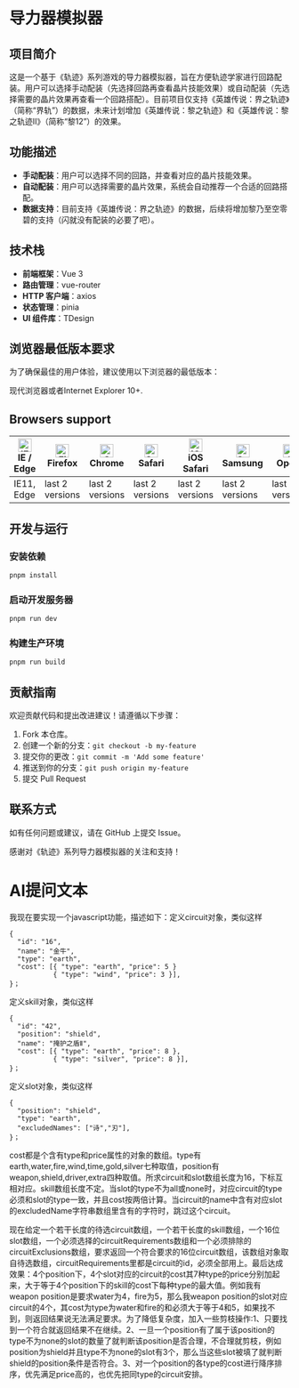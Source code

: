 # 导力器模拟器

## 项目简介

这是一个基于《轨迹》系列游戏的导力器模拟器，旨在方便轨迹学家进行回路配装。用户可以选择手动配装（先选择回路再查看晶片技能效果）或自动配装（先选择需要的晶片效果再查看一个回路搭配）。目前项目仅支持《英雄传说：界之轨迹》（简称“界轨”）的数据，未来计划增加《英雄传说：黎之轨迹》和《英雄传说：黎之轨迹Ⅱ》（简称“黎12”）的效果。

## 功能描述

- **手动配装**：用户可以选择不同的回路，并查看对应的晶片技能效果。
- **自动配装**：用户可以选择需要的晶片效果，系统会自动推荐一个合适的回路搭配。
- **数据支持**：目前支持《英雄传说：界之轨迹》的数据，后续将增加黎乃至空零碧的支持（闪就没有配装的必要了吧）。

## 技术栈

- **前端框架**：Vue 3
- **路由管理**：vue-router
- **HTTP 客户端**：axios
- **状态管理**：pinia
- **UI 组件库**：TDesign

## 浏览器最低版本要求

为了确保最佳的用户体验，建议使用以下浏览器的最低版本：

现代浏览器或者Internet Explorer 10+.

## Browsers support

| [<img src="https://raw.githubusercontent.com/alrra/browser-logos/master/src/edge/edge_48x48.png" alt="IE / Edge" width="24px" height="24px" />](http://godban.github.io/browsers-support-badges/)<br/>IE / Edge | [<img src="https://raw.githubusercontent.com/alrra/browser-logos/master/src/firefox/firefox_48x48.png" alt="Firefox" width="24px" height="24px" />](http://godban.github.io/browsers-support-badges/)<br/>Firefox | [<img src="https://raw.githubusercontent.com/alrra/browser-logos/master/src/chrome/chrome_48x48.png" alt="Chrome" width="24px" height="24px" />](http://godban.github.io/browsers-support-badges/)<br/>Chrome | [<img src="https://raw.githubusercontent.com/alrra/browser-logos/master/src/safari/safari_48x48.png" alt="Safari" width="24px" height="24px" />](http://godban.github.io/browsers-support-badges/)<br/>Safari | [<img src="https://raw.githubusercontent.com/alrra/browser-logos/master/src/safari-ios/safari-ios_48x48.png" alt="iOS Safari" width="24px" height="24px" />](http://godban.github.io/browsers-support-badges/)<br/>iOS Safari | [<img src="https://raw.githubusercontent.com/alrra/browser-logos/master/src/samsung-internet/samsung-internet_48x48.png" alt="Samsung" width="24px" height="24px" />](http://godban.github.io/browsers-support-badges/)<br/>Samsung | [<img src="https://raw.githubusercontent.com/alrra/browser-logos/master/src/opera/opera_48x48.png" alt="Opera" width="24px" height="24px" />](http://godban.github.io/browsers-support-badges/)<br/>Opera |
| --------- | --------- | --------- | --------- | --------- | --------- | --------- |
| IE11, Edge| last 2 versions| last 2 versions| last 2 versions| last 2 versions| last 2 versions| last 2 versions

## 开发与运行

### 安装依赖

```bash
pnpm install
```

### 启动开发服务器

```bash
pnpm run dev
```

### 构建生产环境

```bash
pnpm run build
```

## 贡献指南

欢迎贡献代码和提出改进建议！请遵循以下步骤：

1. Fork 本仓库。
2. 创建一个新的分支：`git checkout -b my-feature`
3. 提交你的更改：`git commit -m 'Add some feature'`
4. 推送到你的分支：`git push origin my-feature`
5. 提交 Pull Request

## 联系方式

如有任何问题或建议，请在 GitHub 上提交 Issue。

感谢对《轨迹》系列导力器模拟器的关注和支持！


# AI提问文本


我现在要实现一个javascript功能，描述如下：定义circuit对象，类似这样

```
{
  "id": "16",
  "name": "金牛",
  "type": "earth",
  "cost": [{ "type": "earth", "price": 5 }
           { "type": "wind", "price": 3 }],
}；
```

定义skill对象，类似这样

```
{
  "id": "42",
  "position": "shield",
  "name": "掩护之盾Ⅱ",
  "cost": [{ "type": "earth", "price": 8 },
           { "type": "silver", "price": 8 }],
}；
```

定义slot对象，类似这样

```
{
  "position": "shield",
  "type": "earth",
  "excludedNames": ["诗","刃"],
}；
```

cost都是个含有type和price属性的对象的数组。type有earth,water,fire,wind,time,gold,silver七种取值，position有weapon,shield,driver,extra四种取值。所求circuit和slot数组长度为16，下标互相对应。skill数组长度不定。当slot的type不为all或none时，对应circuit的type必须和slot的type一致，并且cost按两倍计算。当circuit的name中含有对应slot的excludedName字符串数组里含有的字符时，跳过这个circuit。

  现在给定一个若干长度的待选circuit数组，一个若干长度的skill数组，一个16位slot数组，一个必须选择的circuitRequirements数组和一个必须排除的circuitExclusions数组，要求返回一个符合要求的16位circuit数组，该数组对象取自待选数组，circuitRequirements里都是circuit的id，必须全部用上。最后达成效果：4个position下，4个slot对应的circuit的cost其7种type的price分别加起来，大于等于4个position下的skill的cost下每种type的最大值。例如我有weapon position是要求water为4，fire为5，那么我weapon position的slot对应circuit的4个，其cost为type为water和fire的和必须大于等于4和5，如果找不到，则返回结果说无法满足要求。为了降低复杂度，加入一些剪枝操作:1、只要找到一个符合就返回结果不在继续。2、一旦一个position有了属于该position的type不为none的slot的数量了就判断该position是否合理，不合理就剪枝，例如position为shield并且type不为none的slot有3个，那么当这些slot被填了就判断shield的position条件是否符合。3、对一个position的各type的cost进行降序排序，优先满足price高的，也优先把同type的circuit安排。
